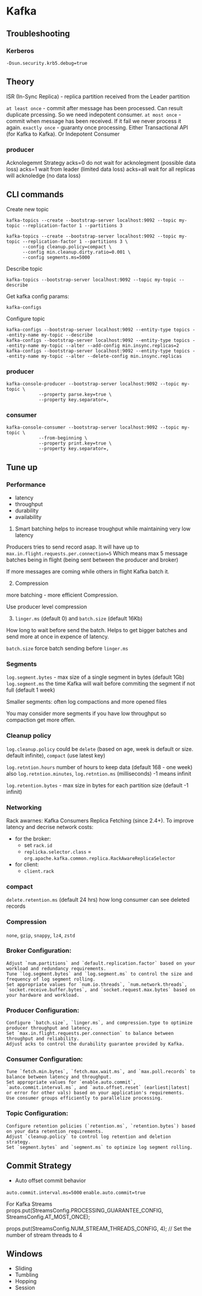 # Kafka


## Troubleshooting

### Kerberos

```
-Dsun.security.krb5.debug=true
```

## Theory

ISR (In-Sync Replica) - replica partition received from the Leader partition

`at least once` - commit after message has been processed. Can result duplicate prcessing. So we need indepotent consumer.
`at most once` - commit when message has been received. If it fail we never process it again.
`exactly once` - guaranty once processing. Either Transactional API (for Kafka to Kafka). Or Indepotent Consumer


### producer
Acknolegemnt Strategy
acks=0 do not wait for acknolegment (possible data loss)
acks=1 wait from leader (limited data loss)
acks=all wait for all replicas will acknoledge (no data loss)

## CLI commands

Create new topic
```
kafka-topics --create --bootstrap-server localhost:9092 --topic my-topic --replication-factor 1 --partitions 3 

kafka-topics --create --bootstrap-server localhost:9092 --topic my-topic --replication-factor 1 --partitions 3 \
      --config cleanup.policy=compact \
      --config min.cleanup.dirty.ratio=0.001 \
      --config segments.ms=5000
```

Describe topic
```
kafka-topics --bootstrap-server localhost:9092 --topic my-topic --describe
```

Get kafka config params:
```
kafka-configs
```

Configure topic 
```
kafka-configs --bootstrap-server localhost:9092 --entity-type topics --entity-name my-topic --describe
kafka-configs --bootstrap-server localhost:9092 --entity-type topics --entity-name my-topic --alter --add-config min.insync.replicas=2
kafka-configs --bootstrap-server localhost:9092 --entity-type topics --entity-name my-topic --alter --delete-config min.insync.replicas
```

### producer

```
kafka-console-producer --bootstrap-server localhost:9092 --topic my-topic \
            --property parse.key=true \
            --property key.separator=,
```

### consumer

```
kafka-console-consumer --bootstrap-server localhost:9092 --topic my-topic \
            --from-beginning \
            --property print.key=true \
            --property key.separator=,

```


## Tune up

### Performance

- latency
- throughput
- durability
- availability

1. Smart batching helps to increase troughput while maintaining very low latency

Producers tries to send record asap. It will have up to `max.in.flight.requests.per.connection=5`
Which means max 5 message batches being in flight (being sent between the producer and broker) 

If more messages are coming while others in flight Kafka batch it.

2. Compression

more batching - more efficient Compression.

Use producer level compression


3. `linger.ms` (default 0) and `batch.size` (default 16Kb)

How long to wait before send the batch. Helps to get bigger batches and send more at once in expence of latency.

`batch.size` force batch sending before `linger.ms`


### Segments

`log.segment.bytes` - max size of a single segment in bytes (default 1Gb)
`log.segment.ms` the time Kafka will wait before commiting the segment if not full (default 1 week)

Smaller segments: often log compactions and more opened files

You may consider more segments if you have low throughput so compaction get more offen.


### Cleanup policy

`log.cleanup.policy` could be `delete` (based on age, week is default or size. default infinite), `compact` (use latest key)

`log.retntion.hours` number of hours to keep data (default 168 - one week) also `log.retntion.minutes`, `log.retntion.ms` (milliseconds) -1 means infinit

`log.retention.bytes` - max size in bytes for each partition size (default -1 infinit)


### Networking

Rack awarnes: Kafka Consumers Replica Fetching (since 2.4+). To improve latency and decrise network costs:
- for the broker:
   - set `rack.id` 
   - `replicka.selector.class` = `org.apache.kafka.common.replica.RackAwareReplicaSelector`
- for  client:
  - `client.rack`



### compact

`delete.retention.ms` (default 24 hrs) how long consumer can see deleted records


### Compression

`none`, `gzip`, `snappy`, `lz4`, `zstd`


### Broker Configuration:

    Adjust `num.partitions` and `default.replication.factor` based on your workload and redundancy requirements.
    Tune `log.segment.bytes` and `log.segment.ms` to control the size and frequency of log segment rolling.
    Set appropriate values for `num.io.threads`, `num.network.threads`, `socket.receive.buffer.bytes`, and `socket.request.max.bytes` based on your hardware and workload.

### Producer Configuration:

    Configure `batch.size`, `linger.ms`, and compression.type to optimize producer throughput and latency.
    Set `max.in.flight.requests.per.connection` to balance between throughput and reliability.
    Adjust acks to control the durability guarantee provided by Kafka.

### Consumer Configuration:

    Tune `fetch.min.bytes`, `fetch.max.wait.ms`, and `max.poll.records` to balance between latency and throughput.
    Set appropriate values for `enable.auto.commit`, `auto.commit.interval.ms`, and `auto.offset.reset` (earliest|latest| or error for other vals) based on your application's requirements.
    Use consumer groups efficiently to parallelize processing.

### Topic Configuration:

    Configure retention policies (`retention.ms`, `retention.bytes`) based on your data retention requirements.
    Adjust `cleanup.policy` to control log retention and deletion strategy.
    Set `segment.bytes` and `segment.ms` to optimize log segment rolling.

## Commit Strategy

- Auto offset commit behavior

`auto.commit.interval.ms=5000` `enable.auto.commit=true`

For Kafka Streams
props.put(StreamsConfig.PROCESSING_GUARANTEE_CONFIG, StreamsConfig.AT_MOST_ONCE);

props.put(StreamsConfig.NUM_STREAM_THREADS_CONFIG, 4); // Set the number of stream threads to 4


## Windows

- Sliding
- Tumbling
- Hopping
- Session